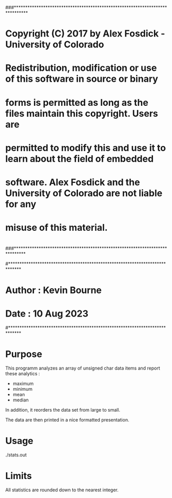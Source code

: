 ###******************************************************************************
# Copyright (C) 2017 by Alex Fosdick - University of Colorado
#
# Redistribution, modification or use of this software in source or binary
# forms is permitted as long as the files maintain this copyright. Users are 
# permitted to modify this and use it to learn about the field of embedded
# software. Alex Fosdick and the University of Colorado are not liable for any
# misuse of this material. 
#
###*****************************************************************************

#*****************************************************************************
# Author : Kevin Bourne
# Date : 10 Aug 2023
#*****************************************************************************

# Purpose

This programm analyzes an array of unsigned char data items and report these analytics :
 - maximum
 - minimum
 - mean
 - median

In addition, it reorders the data set from large to small.

The data are then printed in a nice formatted presentation.

# Usage

./stats.out

# Limits

All statistics are rounded down to the nearest integer.
